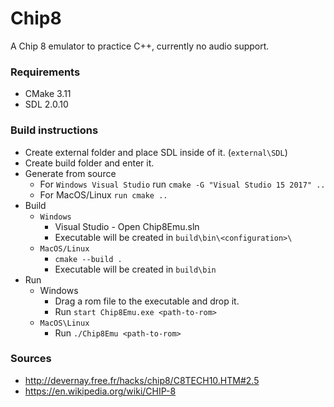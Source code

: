 # Chip8
A Chip 8 emulator to practice C++, currently no audio support.

### Requirements
* CMake 3.11
* SDL 2.0.10

### Build instructions
* Create external folder and place SDL inside of it. (`external\SDL`)
* Create build folder and enter it.
* Generate from source
  * For `Windows Visual Studio` run `cmake -G "Visual Studio 15 2017" ..`
  * For MacOS/Linux `run cmake ..`
* Build
  * `Windows`
    * Visual Studio - Open Chip8Emu.sln
	* Executable will be created in `build\bin\<configuration>\`
  * `MacOS/Linux` 
    * `cmake --build .`
	* Executable will be created in `build\bin`
* Run
  * Windows 
    * Drag a rom file to the executable and drop it.
	* Run `start Chip8Emu.exe <path-to-rom>`
  * `MacOS\Linux`
    * Run `./Chip8Emu <path-to-rom>`

### Sources
* http://devernay.free.fr/hacks/chip8/C8TECH10.HTM#2.5
* https://en.wikipedia.org/wiki/CHIP-8
